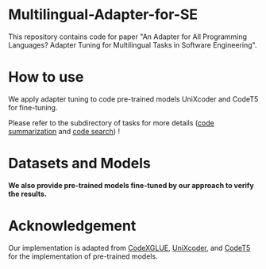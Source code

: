 # Multilingual-Adapter-for-SE

This repository contains code for paper "An Adapter for All Programming Languages? Adapter Tuning for Multilingual Tasks in Software Engineering". 


# How to use
We apply adapter tuning to code pre-trained models UniXcoder and CodeT5 for fine-tuning. 
  
  Please refer to the subdirectory of tasks for more details ([code summarization](https://github.com/wangdeze18/Multilingual-Adapter-for-SE/tree/main/code%20summarization) and [code search](https://github.com/wangdeze18/Multilingual-Adapter-for-SE/tree/main/code%20search/unixcoder)) !

 

# Datasets and Models 
**We also provide pre-trained models fine-tuned by our approach to verify the results.**

# Acknowledgement
Our implementation is adapted from [CodeXGLUE](https://github.com/microsoft/CodeXGLUE), [UniXcoder](https://github.com/microsoft/CodeBERT/tree/master/UniXcoder), and [CodeT5](https://github.com/salesforce/CodeT5) for the implementation of pre-trained models.
